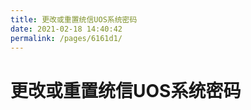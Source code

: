 ```yaml
---
title: 更改或重置统信UOS系统密码
date: 2021-02-18 14:40:42
permalink: /pages/6161d1/
---
```

# 更改或重置统信UOS系统密码
